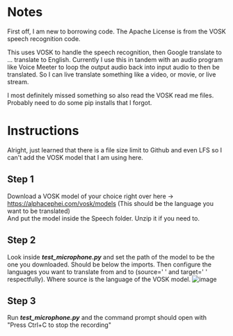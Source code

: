# Notes
First off, I am new to borrowing code. The Apache License is from the VOSK speech recognition code.

This uses VOSK to handle the speech recognition, then Google translate to ... translate to English. Currently I use this in tandem with an audio program like Voice Meeter to loop the output audio back into input audio to then be translated. So I can live translate something like a video, or movie, or live stream. <br>

I most definitely missed something so also read the VOSK read me files. Probably need to do some pip installs that I forgot. <br>

# Instructions
Alright, just learned that there is a file size limit to Github and even LFS so I can't add the VOSK model that I am using here.

## Step 1
Download a VOSK model of your choice right over here -> https://alphacephei.com/vosk/models (This should be the language you want to be translated) <br>
And put the model inside the Speech folder. Unzip it if you need to.

## Step 2
Look inside ***test_microphone.py*** and set the path of the model to be the one you downloaded. Should be below the imports. Then configure the languages you want to translate from and to (source=' ' and target=' ' respectfully). Where source is the language of the VOSK model.
![image](https://github.com/TheBurntFish/Microphone-Translator/assets/44887704/43c14b76-efbe-4561-8b3f-e23b0ffb39c1)

## Step 3
Run ***test_microphone.py*** and the command prompt should open with "Press Ctrl+C to stop the recording"
